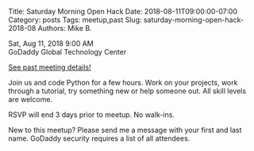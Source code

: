 Title: Saturday Morning Open Hack
Date: 2018-08-11T09:00:00-07:00
Category: posts
Tags: meetup,past
Slug: saturday-morning-open-hack-2018-08
Authors: Mike B.

<div class="meetup-time">
<i class="far fa-clock"></i> Sat, Aug 11, 2018 9:00 AM
</div>

<div class="meetup-venue">
<i class="fas fa-map-marked-alt"></i> GoDaddy Global Technology Center
</div>



<i class="fab fa-meetup"></i> <a href="https://www.meetup.com/Phoenix-Python-Meetup-Group/events/253170831/">See past meeting details!</a>





<p>Join us and code Python for a few hours. Work on your projects, work through a tutorial, try something new or help someone out. All skill levels are welcome.</p> <p>RSVP will end 3 days prior to meetup. No walk-ins.</p> <p>New to this meetup? Please send me a message with your first and last name. GoDaddy security requires a list of all attendees.</p> 